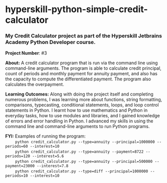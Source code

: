 # hyperskill-python-simple-credit-calculator
### My Credit Calculator project as part of the Hyperskill Jetbrains Academy Python Developer course.

**Project Number**: #3

**About:** A credit calculator program that is run via the command line using command-line arguments. The program is able to calculate credit principal, count of periods and monthly payment for annuity payment, and also has the capacity to compute the differentiated payment. The program also calculates the overpayment.

**Learning Outcomes:** Along with doing the project itself and completing numerous problems, I was learning more about functions, string formatting, comparisons, typecasting, conditional statements, loops, and loop control statements in Python. I learnt how to use mathematics and Python in everyday tasks, how to use modules and libraries, and I gained knowledge of errors and error handling in Python. I advanced my skills in using the command line and command-line arguments to run Python programs.

**FYI:** Examples of running the program:   
         &nbsp;&nbsp;&nbsp;&nbsp;&nbsp;&nbsp;&nbsp;
         ``` python credit_calculator.py --type=annuity --principal=1000000 --periods=60 --interest=10 ```  
         &nbsp;&nbsp;&nbsp;&nbsp;&nbsp;&nbsp;&nbsp;
         ``` python credit_calculator.py --type=annuity --payment=8722 --periods=120 --interest=5.6 ```  
         &nbsp;&nbsp;&nbsp;&nbsp;&nbsp;&nbsp;&nbsp;
         ``` python credit_calculator.py --type=annuity --principal=500000 --payment=23000 --interest=7.8 ```  
         &nbsp;&nbsp;&nbsp;&nbsp;&nbsp;&nbsp;&nbsp;
         ``` python credit_calculator.py --type=diff --principal=1000000 --periods=10 --interest=10 ``` 
